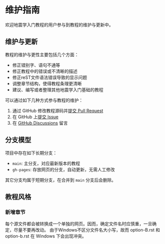 # 维护指南

欢迎地震学入门教程的用户参与到教程的维护与更新中。

## 维护与更新

教程的维护与更性主要包括几个方面：

- 修正错别字、语句不通等
- 修正教程中的错误或不清晰的描述
- 修正reST文件语法错误导致的显示问题
- 调整章节结构，使得教程条理更清晰
- 建议、编写或者整理其他地震学入门基础的教程

可以通过如下几种方式参与教程的维护：

1. 通过 GitHub 修改教程源码并[提交 Pull Request](https://github.com/seismo-learn/seismology101/pulls)
2. 在 GitHub 上[提交 Issue](https://github.com/seismo-learn/seismology101/issues)
3. 在 [GitHub Discussions](https://github.com/seismo-learn/seismology101/discussions) 留言

## 分支模型

项目中存在如下长期分支：

- `main`: 主分支，对应最新版本的教程
- `gh-pages`: 存放网页的分支，自动更新，无需人工修改

其它分支均属于短期分支，在合并到 `main` 分支后会删除。

## 教程风格

### 新增章节

每个源文件都会被转换成一个单独的网页。因而，确定文件名时应慎重，一旦确定，尽量不要再改动。
由于Windows不区分文件名大小写，故而 option-B.rst 和 option-b.rst 在 Windows 下会出现冲突。
